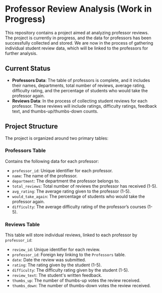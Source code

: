 # Professor Review Analysis (Work in Progress)

This repository contains a project aimed at analyzing professor reviews. The project is currently in progress, and the data for professors has been successfully collected and stored. We are now in the process of gathering individual student review data, which will be linked to the professors for further analysis.

## **Current Status**
- **Professors Data**: The table of professors is complete, and it includes their names, departments, total number of reviews, average rating, difficulty rating, and the percentage of students who would take the professor again.
- **Reviews Data**: In the process of collecting student reviews for each professor. These reviews will include ratings, difficulty ratings, feedback text, and thumbs-up/thumbs-down counts.

## **Project Structure**
The project is organized around two primary tables:

### **Professors Table**
Contains the following data for each professor:
- `professor_id`: Unique identifier for each professor.
- `name`: The name of the professor.
- `department`: The department the professor belongs to.
- `total_reviews`: Total number of reviews the professor has received (1-5).
- `avg_rating`: The average rating given to the professor (1-5).
- `would_take_again`: The percentage of students who would take the professor again.
- `difficulty`: The average difficulty rating of the professor’s courses (1-5).

### **Reviews Table**
This table will store individual reviews, linked to each professor by `professor_id`:
- `review_id`: Unique identifier for each review.
- `professor_id`: Foreign key linking to the `Professors` table.
- `date`: Date the review was submitted.
- `rating`: The rating given by the student (1-5).
- `difficulty`: The difficulty rating given by the student (1-5).
- `review_text`: The student's written feedback.
- `thumbs_up`: The number of thumbs-up votes the review received.
- `thumbs_down`: The number of thumbs-down votes the review received.
